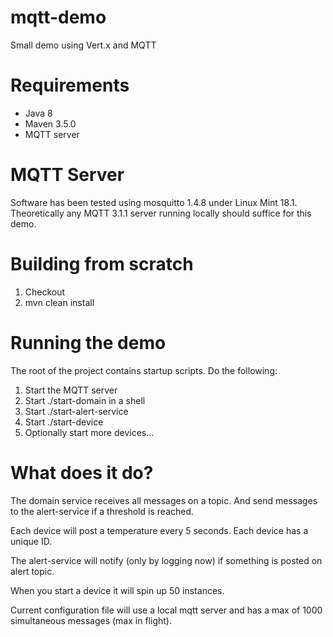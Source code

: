# mqtt-demo
Small demo using Vert.x and MQTT

# Requirements

 * Java 8
 * Maven 3.5.0
 * MQTT server

# MQTT Server

 Software has been tested using mosquitto 1.4.8 under Linux Mint 18.1. Theoretically any MQTT 3.1.1 server running 
 locally should suffice for this demo.

# Building from scratch

 1. Checkout
 2. mvn clean install

# Running the demo

 The root of the project contains startup scripts. Do the following:

 1. Start the MQTT server
 2. Start ./start-domain in a shell
 3. Start ./start-alert-service
 4. Start ./start-device
 5. Optionally start more devices...

# What does it do?

The domain service receives all messages on a topic. And send messages to the alert-service if a threshold is reached.

Each device will post a temperature every 5 seconds. Each device has a unique ID.

The alert-service will notify (only by logging now) if something is posted on alert topic.

When you start a device it will spin up 50 instances.

Current configuration file will use a local mqtt server and has a max of 1000 simultaneous messages (max in flight).
